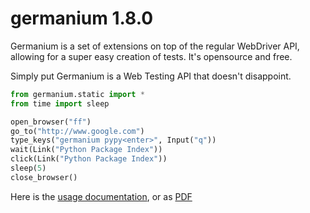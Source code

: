 germanium 1.8.0
===============

Germanium is a set of extensions on top of the regular WebDriver API, allowing
for a super easy creation of tests. It's opensource and free.

Simply put Germanium is a Web Testing API that doesn't disappoint.

```python
from germanium.static import *
from time import sleep

open_browser("ff")
go_to("http://www.google.com")
type_keys("germanium pypy<enter>", Input("q"))
wait(Link("Python Package Index"))
click(Link("Python Package Index"))
sleep(5)
close_browser()
```

Here is the [usage documentation](http://germaniumhq.com/documentation/), or as [PDF](http://germaniumhq.com/documentation/germanium-usage.pdf)

